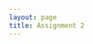 ```yaml
---
layout: page
title: Assignment 2
---
```


<html lang="en">

<head>
    <meta charset="UTF-8">
    <meta name="viewport" content="width=device-width, initial-scale=1.0">
    <title>Academic Papers Collection</title>
    <style>
        body {
            font-family: 'Times New Roman', serif;
            margin: 40px;
        }

        .paper {
            border: 1px solid #000;
            padding: 20px;
            margin-bottom: 40px;
        }

        .title,
        .authors {
            text-align: center;
        }

        .title {
            font-size: 24px;
            text-transform: uppercase;
        }

        .authors {
            font-size: 20px;
            margin-top: 5px;
            margin-bottom: 20px;
        }

        .abstract,
        .section {
            margin-top: 30px;
        }

        .abstract-title,
        .section-title {
            font-weight: bold;
            margin-bottom: 10px;
        }

        .keywords {
            margin-top: 10px;
            font-style: italic;
        }

        .columns {
            column-count: 2;
            column-gap: 40px;
        }

        .column-separator {
            display: inline-block;
            width: 100%;
            border-bottom: 1px solid #000;
            margin: 20px 0;
        }
    </style>
</head>

<body>

    <div class="paper">
        <div class="title">Narrative Visualization: Telling Stories with Data</div>
        <div class="authors">Edward Segel and Jeffrey Heer</div>
        <div class="abstract">
            <div class="abstract-title">Abstract</div>
            <p>
                This paper delves into the "Police Department Incident Reports: Historical 2003 to May 2018" dataset to explore the intricacies of crime incidents within San Francisco. Through a comprehensive analysis, we aim to uncover patterns and insights that could aid in predictive policing and offer a deeper understanding of the city's dynamics over the studied period.
            </p>
            <div class="keywords">Index Terms—Narrative visualization, storytelling, design methods, case study, journalism, social data analysis.</div>
        </div>
        <div class="columns">
            <div class="section">
                <div class="section-title">1 Introduction</div>
                <p>
                    The dataset "Police Department Incident Reports: Historical 2003 to May 2018" includes crime incidents from the San Francisco Police Department from 2003 up to May 2018. It serves as a significant source of information for analyzing crime incidents within the city limits during this period, providing a deep insight into the city's crime dynamics through various parameters associated with each incident.
                </p>
            </div>
            <div class="column-separator"></div>
            <div class="section">
                <div class="section-title">2 Our Story on Prostitution Trends</div>
                <p>
                    Our analysis reveals a notable decrease in prostitution incidents from 2008 to 2017. This study explores the underlying factors contributing to this decline and examines the effectiveness of the city's strategies in managing such incidents.
                </p>
            </div>
        </div>

        <div class="section">
            <div class="section-title">3 Data Visualization Insights</div>
            <p>
                Our visual analysis includes a time series bar chart showing the year-on-year changes in prostitution incidents, highlighting a consistent decrease. Additionally, pie charts by district offer insights into geographical shifts in these incidents, pointing to significant reductions in specific areas while others show an increase.
            </p>
        </div>
    </div>

</body>
</html>
